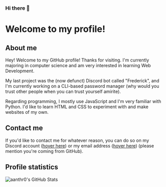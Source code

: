 ### Hi there 👋

# Welcome to my profile!

## About me
Hey! Welcome to my GitHub profile! Thanks for visiting.
I'm currently majoring in computer science and am very interested in learning Web Development.

My last project was the (now defunct) Discord bot called "Frederick", and I'm currently working on a CLI-based password manager (why would you trust other people when you can trust yourself amirite).

Regarding programming, I mostly use JavaScript and I'm very familiar with Python.
I'd like to learn HTML and CSS to experiment with and make websites of my own.

## Contact me
If you'd like to contact me for whatever reason, you can do so on my Discord account ([hover here](https://discord.com/ "aanthr0#5169")) or my email address ([hover here](https://mail.google.com/ "anthromadayt@gmail.com")) (please mention you're coming from GitHub).

## Profile statistics
![aanthr0's GitHub Stats](https://github-readme-stats.vercel.app/api?username=aanthr0&hide=prs&count_private=true&show_icons=true&title_color=D5D8DA&text_color=D55170&icon_color=9EA1A4&bg_color=1C1E26&locale=en)